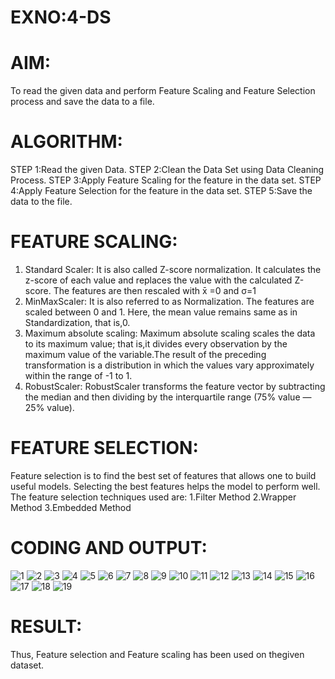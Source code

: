 # EXNO:4-DS
# AIM:
To read the given data and perform Feature Scaling and Feature Selection process and save the
data to a file.

# ALGORITHM:
STEP 1:Read the given Data.
STEP 2:Clean the Data Set using Data Cleaning Process.
STEP 3:Apply Feature Scaling for the feature in the data set.
STEP 4:Apply Feature Selection for the feature in the data set.
STEP 5:Save the data to the file.

# FEATURE SCALING:
1. Standard Scaler: It is also called Z-score normalization. It calculates the z-score of each value and replaces the value with the calculated Z-score. The features are then rescaled with x̄ =0 and σ=1
2. MinMaxScaler: It is also referred to as Normalization. The features are scaled between 0 and 1. Here, the mean value remains same as in Standardization, that is,0.
3. Maximum absolute scaling: Maximum absolute scaling scales the data to its maximum value; that is,it divides every observation by the maximum value of the variable.The result of the preceding transformation is a distribution in which the values vary approximately within the range of -1 to 1.
4. RobustScaler: RobustScaler transforms the feature vector by subtracting the median and then dividing by the interquartile range (75% value — 25% value).

# FEATURE SELECTION:
Feature selection is to find the best set of features that allows one to build useful models. Selecting the best features helps the model to perform well.
The feature selection techniques used are:
1.Filter Method
2.Wrapper Method
3.Embedded Method

# CODING AND OUTPUT:
![1](https://github.com/user-attachments/assets/d25da081-b114-4c37-b0ba-f1beab71f0d6)
![2](https://github.com/user-attachments/assets/4ea7271b-8532-41f4-914d-cf730b209bb1)
![3](https://github.com/user-attachments/assets/71ff42be-e54e-4ac5-ad4c-b05e0b230406)
![4](https://github.com/user-attachments/assets/d3736650-e401-4582-8a62-b17e389e741a)
![5](https://github.com/user-attachments/assets/933437f8-b8ec-4a61-8ef2-3ef7b86389dd)
![6](https://github.com/user-attachments/assets/7162dcbe-1728-4cad-91a6-1973182b7569)
![7](https://github.com/user-attachments/assets/628e32b7-c7d6-4ccc-8980-e9d7a3424052)
![8](https://github.com/user-attachments/assets/a66a6ad3-cfbe-422f-b0f4-d4b871a4ebed)
![9](https://github.com/user-attachments/assets/6940ef43-4538-44be-b07b-e0b1b406937c)
![10](https://github.com/user-attachments/assets/e358cf0c-d5a0-438c-b0da-a96134c40a46)
![11](https://github.com/user-attachments/assets/8da9382d-986f-4136-872a-03bcb085d614)
![12](https://github.com/user-attachments/assets/443f7e7d-edf4-40ed-a077-55ee5e396178)
![13](https://github.com/user-attachments/assets/58cc3519-f66d-459b-9ca3-55c03f088248)
![14](https://github.com/user-attachments/assets/c0043d70-2b88-441c-890e-94d166f6ecf3)
![15](https://github.com/user-attachments/assets/46f06f32-ab0e-402b-8c0a-3df3f7556423)
![16](https://github.com/user-attachments/assets/ec58d62d-829f-4c5f-869a-46094e6b22a3)
![17](https://github.com/user-attachments/assets/7a40ba45-ceb6-4b11-87d9-2d694ab9824d)
![18](https://github.com/user-attachments/assets/9b308653-3dff-4925-a8c7-724f1483133d)
![19](https://github.com/user-attachments/assets/5c75a846-8204-43de-bbd3-53f95d72af25)
       



















       
       

# RESULT:
Thus, Feature selection and Feature scaling has been used on thegiven dataset.

